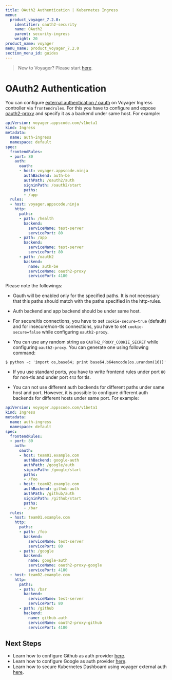 ```yaml
---
title: OAuth2 Authentication | Kubernetes Ingress
menu:
  product_voyager_7.2.0:
    identifier: oauth2-security
    name: OAuth2
    parent: security-ingress
    weight: 20
product_name: voyager
menu_name: product_voyager_7.2.0
section_menu_id: guides
---
```


> New to Voyager? Please start [here](/docs/concepts/overview.md).

# OAuth2 Authentication

You can configure [external authentication / oauth](https://oauth.net/2/) on Voyager Ingress controller via `frontendrules`. For this you have to configure and expose [oauth2-proxy](https://github.com/bitly/oauth2_proxy) and specify it as a backend under same host. For example:

```yaml
apiVersion: voyager.appscode.com/v1beta1
kind: Ingress
metadata:
  name: auth-ingress
  namespace: default
spec:
  frontendRules:
  - port: 80
    auth:
      oauth:
      - host: voyager.appscode.ninja
        authBackend: auth-be
        authPath: /oauth2/auth
        signinPath: /oauth2/start
        paths: 
        - /app
  rules:
  - host: voyager.appscode.ninja
    http:
      paths:
      - path: /health
        backend:
          serviceName: test-server
          servicePort: 80
      - path: /app
        backend:
          serviceName: test-server
          servicePort: 80
      - path: /oauth2
        backend:
          name: auth-be
          serviceName: oauth2-proxy
          servicePort: 4180
```

Please note the followings:

- Oauth will be enabled only for the specified paths. It is not necessary that this paths should match with the paths specified in the http-rules.

- Auth backend and app backend should be under same host.

- For secure/tls connections, you have to set `cookie-secure=true` (default) and for insecure/non-tls connections, you have to set `cookie-secure=false` while configuring `oauth2-proxy`.

- You can use any random string as `OAUTH2_PROXY_COOKIE_SECRET` while configuring `oauth2-proxy`. You can generate one using following command:

```console
$ python -c 'import os,base64; print base64.b64encode(os.urandom(16))'
```
 
- If you use standard ports, you have to write frontend rules under port `80` for non-tls and under port `443` for tls.

- You can not use different auth backends for different paths under same host and port. However, it is possible to configure different auth backends for different hosts under same port. For example:

```yaml
apiVersion: voyager.appscode.com/v1beta1
kind: Ingress
metadata:
  name: auth-ingress
  namespace: default
spec:
  frontendRules:
  - port: 80
    auth:
      oauth:
      - host: team01.example.com
        authBackend: google-auth
        authPath: /google/auth
        signinPath: /google/start
        paths:
        - /foo
      - host: team02.example.com
        authBackend: github-auth
        authPath: /github/auth
        signinPath: /github/start
        paths:
        - /bar
  rules:
  - host: team01.example.com
    http:
      paths:
      - path: /foo
        backend:
          serviceName: test-server
          servicePort: 80
      - path: /google
        backend:
          name: google-auth
          serviceName: oauth2-proxy-google
          servicePort: 4180
  - host: team02.example.com
    http:
      paths:
      - path: /bar
        backend:
          serviceName: test-server
          servicePort: 80
      - path: /github
        backend:
          name: github-auth
          serviceName: oauth2-proxy-github
          servicePort: 4180
```

## Next Steps

- Learn how to configure Github as auth provider [here](oauth-github.md).
- Learn how to configure Google as auth provider [here](oauth-google.md).
- Learn how to secure Kubernetes Dashboard using voyager external auth [here](oauth-dashboard.md).
